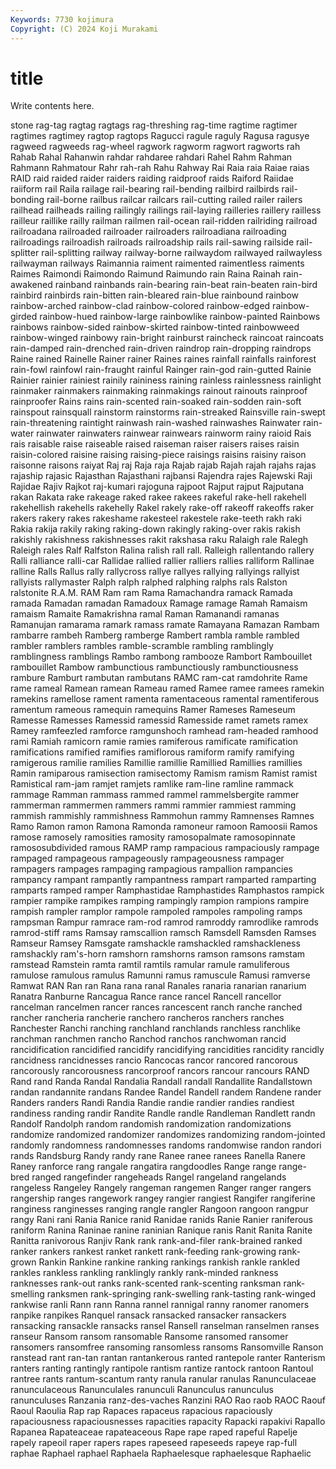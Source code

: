 ```yaml
---
Keywords: 7730 kojimura
Copyright: (C) 2024 Koji Murakami
---
```


# title

Write contents here.



stone rag-tag ragtag
ragtags rag-threshing rag-time ragtime ragtimer ragtimes ragtimey ragtop ragtops Ragucci
ragule raguly Ragusa ragusye ragweed ragweeds rag-wheel ragwork ragworm ragwort
ragworts rah Rahab Rahal Rahanwin rahdar rahdaree rahdari Rahel Rahm
Rahman Rahmann Rahmatour Rahr rah-rah Rahu Rahway Rai Raia raia
Raiae raias RAID raid raided raider raiders raiding raidproof raids
Raiford Raiidae raiiform rail Raila railage rail-bearing rail-bending railbird railbirds
rail-bonding rail-borne railbus railcar railcars rail-cutting railed railer railers railhead
railheads railing railingly railings rail-laying railleries raillery railless railleur raillike
railly railman railmen rail-ocean rail-ridden railriding railroad railroadana railroaded railroader
railroaders railroadiana railroading railroadings railroadish railroads railroadship rails rail-sawing railside
rail-splitter rail-splitting railway railway-borne railwaydom railwayed railwayless railwayman railways Raimannia
raiment raimented raimentless raiments Raimes Raimondi Raimondo Raimund Raimundo rain
Raina Rainah rain-awakened rainband rainbands rain-bearing rain-beat rain-beaten rain-bird rainbird
rainbirds rain-bitten rain-bleared rain-blue rainbound rainbow rainbow-arched rainbow-clad rainbow-colored rainbow-edged
rainbow-girded rainbow-hued rainbow-large rainbowlike rainbow-painted Rainbows rainbows rainbow-sided rainbow-skirted rainbow-tinted
rainbowweed rainbow-winged rainbowy rain-bright rainburst raincheck raincoat raincoats rain-damped rain-drenched
rain-driven raindrop rain-dropping raindrops Raine rained Rainelle Rainer rainer Raines
raines rainfall rainfalls rainforest rain-fowl rainfowl rain-fraught rainful Rainger rain-god
rain-gutted Rainie Rainier rainier rainiest rainily raininess raining rainless rainlessness
rainlight rainmaker rainmakers rainmaking rainmakings rainout rainouts rainproof rainproofer Rains
rains rain-scented rain-soaked rain-sodden rain-soft rainspout rainsquall rainstorm rainstorms rain-streaked
Rainsville rain-swept rain-threatening raintight rainwash rain-washed rainwashes Rainwater rain-water rainwater
rainwaters rainwear rainwears rainworm rainy raioid Rais rais raisable raise
raiseable raised raiseman raiser raisers raises raisin raisin-colored raisine raising
raising-piece raisings raisins raisiny raison raisonne raisons raiyat Raj raj
Raja raja Rajab rajab Rajah rajah rajahs rajas rajaship rajasic
Rajasthan Rajasthani rajbansi Rajendra rajes Rajewski Raji Rajidae Rajiv Rajkot
raj-kumari rajoguna rajpoot Rajput rajput Rajputana rakan Rakata rake rakeage
raked rakee rakees rakeful rake-hell rakehell rakehellish rakehells rakehelly Rakel
rakely rake-off rakeoff rakeoffs raker rakers rakery rakes rakeshame rakesteel
rakestele rake-teeth rakh raki Rakia rakija rakily raking raking-down rakingly
raking-over rakis rakish rakishly rakishness rakishnesses rakit rakshasa raku Ralaigh
rale Ralegh Raleigh rales Ralf Ralfston Ralina ralish rall rall.
Ralleigh rallentando rallery Ralli ralliance ralli-car Rallidae rallied rallier ralliers
rallies ralliform Rallinae ralline Ralls Rallus rally rallycross rallye rallyes
rallying rallyings rallyist rallyists rallymaster Ralph ralph ralphed ralphing ralphs
rals Ralston ralstonite R.A.M. RAM Ram ram Rama Ramachandra ramack
Ramada ramada Ramadan ramadan Ramadoux Ramage ramage Ramah Ramaism ramaism
Ramaite Ramakrishna ramal Raman Ramanandi ramanas Ramanujan ramarama ramark ramass
ramate Ramayana Ramazan Rambam rambarre rambeh Ramberg ramberge Rambert rambla
ramble rambled rambler ramblers rambles ramble-scramble rambling ramblingly ramblingness ramblings
Rambo rambong rambooze Rambort Rambouillet rambouillet Rambow rambunctious rambunctiously rambunctiousness
rambure Ramburt rambutan rambutans RAMC ram-cat ramdohrite Rame rame rameal
Ramean ramean Rameau ramed Ramee ramee ramees ramekin ramekins ramellose
rament ramenta ramentaceous ramental ramentiferous ramentum rameous ramequin ramequins Ramer
Rameses Rameseum Ramesse Ramesses Ramessid ramessid Ramesside ramet ramets ramex
Ramey ramfeezled ramforce ramgunshoch ramhead ram-headed ramhood rami Ramiah ramicorn
ramie ramies ramiferous ramificate ramification ramifications ramified ramifies ramiflorous ramiform
ramify ramifying ramigerous ramilie ramilies Ramillie ramillie Ramillied Ramillies ramillies
Ramin ramiparous ramisection ramisectomy Ramism ramism Ramist ramist Ramistical ram-jam
ramjet ramjets ramlike ram-line ramline rammack rammage Ramman rammass rammed
rammel rammelsbergite rammer rammerman rammermen rammers rammi rammier rammiest ramming
rammish rammishly rammishness Rammohun rammy Ramnenses Ramnes Ramo Ramon ramon
Ramona Ramonda ramoneur ramoon Ramoosii Ramos ramose ramosely ramosities ramosity
ramosopalmate ramosopinnate ramososubdivided ramous RAMP ramp rampacious rampaciously rampage rampaged
rampageous rampageously rampageousness rampager rampagers rampages rampaging rampagious rampallion rampancies
rampancy rampant rampantly rampantness rampart ramparted ramparting ramparts ramped ramper
Ramphastidae Ramphastides Ramphastos rampick rampier rampike rampikes ramping rampingly rampion
rampions rampire rampish rampler ramplor rampole rampoled rampoles rampoling ramps
rampsman Rampur ramrace ram-rod ramrod ramroddy ramrodlike ramrods ramrod-stiff rams
Ramsay ramscallion ramsch Ramsdell Ramsden Ramses Ramseur Ramsey Ramsgate ramshackle
ramshackled ramshackleness ramshackly ram's-horn ramshorn ramshorns ramson ramsons ramstam ramstead
Ramstein ramta ramtil ramtils ramular ramule ramuliferous ramulose ramulous ramulus
Ramunni ramus ramuscule Ramusi ramverse Ramwat RAN Ran ran Rana
rana ranal Ranales ranaria ranarian ranarium Ranatra Ranburne Rancagua Rance
rance rancel Rancell rancellor rancelman rancelmen rancer rances rancescent ranch
ranche ranched rancher rancheria rancherie ranchero rancheros ranchers ranches Ranchester
Ranchi ranching ranchland ranchlands ranchless ranchlike ranchman ranchmen rancho Ranchod
ranchos ranchwoman rancid rancidification rancidified rancidify rancidifying rancidities rancidity rancidly
rancidness rancidnesses rancio Rancocas rancor rancored rancorous rancorously rancorousness rancorproof
rancors rancour rancours RAND Rand rand Randa Randal Randalia Randall
randall Randallite Randallstown randan randannite randans Randee Randel Randell randem
Randene rander Randers randers Randi Randia Randie randie randier randies
randiest randiness randing randir Randite Randle randle Randleman Randlett randn
Randolf Randolph random randomish randomization randomizations randomize randomized randomizer randomizes
randomizing random-jointed randomly randomness randomnesses randoms randomwise randon randori rands
Randsburg Randy randy rane Ranee ranee ranees Ranella Ranere Raney
ranforce rang rangale rangatira rangdoodles Range range range-bred ranged rangefinder
rangeheads Rangel rangeland rangelands rangeless Rangeley Rangely rangeman rangemen Ranger
ranger rangers rangership ranges rangework rangey rangier rangiest Rangifer rangiferine
ranginess ranginesses ranging rangle rangler Rangoon rangoon rangpur rangy Rani
rani Rania Ranice ranid Ranidae ranids Ranie Ranier raniferous raniform
Ranina Raninae ranine raninian Ranique ranis Ranit Ranita Ranite Ranitta
ranivorous Ranjiv Rank rank rank-and-filer rank-brained ranked ranker rankers rankest
ranket rankett rank-feeding rank-growing rank-grown Rankin Rankine rankine ranking rankings
rankish rankle rankled rankles rankless rankling ranklingly rankly rank-minded rankness
ranknesses rank-out ranks rank-scented rank-scenting ranksman rank-smelling ranksmen rank-springing rank-swelling
rank-tasting rank-winged rankwise ranli Rann rann Ranna rannel rannigal ranny
ranomer ranomers ranpike ranpikes Ranquel ransack ransacked ransacker ransackers ransacking
ransackle ransacks ransel Ransell ranselman ranselmen ranses ranseur Ransom ransom
ransomable Ransome ransomed ransomer ransomers ransomfree ransoming ransomless ransoms Ransomville
Ranson ranstead rant ran-tan rantan rantankerous ranted rantepole ranter Ranterism
ranters ranting rantingly rantipole rantism rantize rantock rantoon Rantoul rantree
rants rantum-scantum ranty ranula ranular ranulas Ranunculaceae ranunculaceous Ranunculales ranunculi
Ranunculus ranunculus ranunculuses Ranzania ranz-des-vaches Ranzini RAO Rao raob RAOC
Raouf Raoul Raoulia Rap rap Rapaces rapaceus rapacious rapaciously rapaciousness
rapaciousnesses rapacities rapacity Rapacki rapakivi Rapallo Rapanea Rapateaceae rapateaceous Rape
rape raped rapeful Rapelje rapely rapeoil raper rapers rapes rapeseed
rapeseeds rapeye rap-full raphae Raphael raphael Raphaela Raphaelesque raphaelesque Raphaelic

